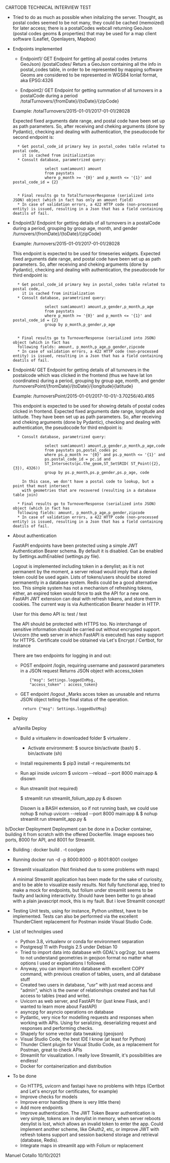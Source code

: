 CARTODB TECHNICAL INTERVIEW TEST

* Tried to do as much as possible when initalizing the server. Thought, as postal codes seemed to be not many, they could be cached (memoized) for later access; there is a postalCodes webcall returning GeoJson (postal codes geoms & properties) that may be used for a map client software (Leaflet, Openlayers, Mapbox)

* Endpoints implemented

  - Endpoint1/ GET Endpoint for getting all postal codes (returns GeoJson)
  /postalCodes/
  Returs a GeoJson containing all the info in postal_codes table, in order to be represented by mapping software
  Geoms are considered to be represented in WGS84 lonlat format, aka EPSG:4326

  - Endpoint2/ GET Endpoint for getting summation of all turnovers in a postalCode during a period
  /totalTurnovers/{fromDate}/{toDate}/{zipCode}

  Example:
  /totalTurnovers/2015-01-01/2017-01-01/28028

  Expected fixed arguments date range, and postal code have been set up as path parameters.
  So, after receiving and cheking arguments (done by Pydantic), checking and dealing with authentication, the pseudocode for second endpoint is:

        * Get postal_code_id primary key in postal_codes table related to postal code,
          it is cached from initialization
        * Consult database, parametrized query:
          
                    select sum(amount) amount 
                    from paystats 
                    where p_month >= '{0}' and p_month <= '{1}' and postal_code_id = {2} 


        * Final results go to TotalTurnoverResponse (serialized into JSON) object (which in fact has only an amount field)
        * In case of validation errors, a 422 HTTP code (non-processed entity) is issued, resulting in a Json that has a field containing deatils of fail.

- Endpoint3/ Endpoint for getting details of all turnovers in a postalCode during a period, 
  grouping by group age, month, and gender
  /turnovers/{fromDate}/{toDate}/{zipCode}

  Example:
  /turnovers/2015-01-01/2017-01-01/28028

  This endpoint is expected to be used for timeseries widgets.
  Expected fixed arguments date range, and postal code have been set up as path parameters.
  So, after receiving and cheking arguments (done by Pydantic), checking and dealing with authentication, the pseudocode for third endpoint is:

        * Get postal_code_id primary key in postal_codes table related to postal code,
          it is cached from initialization
        * Consult database, parametrized query:
                    
                    select sum(amount) amount,p_gender,p_month,p_age
                    from paystats 
                    where p_month >= '{0}' and p_month <= '{1}' and postal_code_id = {2} 
                    group by p_month,p_gender,p_age
          

        * Final results go to TurnoverResponse (serialized into JSON) object (which in fact has 
        following fields: amount, p_month,p_age,p_gender,zipcode
        * In case of validation errors, a 422 HTTP code (non-processed entity) is issued, resulting in a Json that has a field containing deatils of fail.

- Endpoint4/ GET Endpoint for getting details of all turnovers in the postalcode which was 
  clicked  in the frontend (thus we have lat lon coordinates) during a period, grouping by group age, month, and gender
  /turnoversPoint/{fromDate}/{toDate}/{longitude}{latitude}

  Example:
  /turnoversPoint/2015-01-01/2017-10-01/-3.70256/40.4165

  This endpoint is expected to be used for showing details of postal codes clicked in frontend.
  Expected fixed arguments date range, longitude and latitude. They have been set up as path parameters.
  So, after receiving and cheking arguments (done by Pydantic), checking and dealing with authentication, the pseudocode for third endpoint is:

        
        * Consult database, parametrized query:

                    select sum(amount) amount,p_gender,p_month,p_age,code
                    from paystats ps,postal_codes pc
                    where ps.p_month >= '{0}' and ps.p_month <= '{1}' and
                    ps.postal_code_id = pc.id and
                    ST_Intersects(pc.the_geom,ST_SetSRID( ST_Point({2},{3}), 4326)) 
                    group by ps.p_month,ps.p_gender,ps.p_age, code

          In this case, we don't have a postal code to lookup, but a point that must intersect
          with geometries that are recovered (resulting in a database table join)
                    
        * Final results go to TurnoverResponse (serialized into JSON) object (which in fact has 
        following fields: amount, p_month,p_age,p_gender,zipcode
        * In case of validation errors, a 422 HTTP code (non-processed entity) is issued, resulting in a Json that has a field containing deatils of fail.


* About authentication

  FastAPI endpoints have been protected using a simple JWT Authentication Bearer schema.
  By default it is disabled. Can be enabled by Settings.authEnabled (settings.py file).

  Logout is implemented including token in a denylist; as it is not permanent by the moment, a server reload would imply that a denied token could be used again. Lists of tokens/users should be stored permanently in a database system. Redis could be a good alternative too. This simple system has not a mechanism of refreshing tokens, either, an expired token would force to ask the API for a new one. FastAPI JWT extension can deal with refresh tokens, and store them in cookies. The current way is via Authentication Bearer header in HTTP.

  User for this demo API is:  test / test

  The API should be protected with HTTPS too. No interchange of sensitive information should be carried out without encrypted support.
  Uvicorn (the web server in which FastAPI is executed) has easy support for HTTPS. Certificate could be obtained via Let's Encrypt / Certbot, for instance

  There are two endpoints for logging in and out:

  * POST endpoint /login, requiring username and password parameters in a JSON request
    Returns JSON object with access_token 
        
            {"msg": Settings.loggedInMsg,
            "access_token" : access_token}

  *  GET endpoint /logout
    _Marks acces token as unusable and returns JSON object telling the final status of the operation.
          
          return {"msg": Settings.loggedOutMsg}

* Deploy

  a/Vanilla Deploy
  * Build a virtualenv in downloaded folder
    $ virtualenv .

    * Activate environment:
    $ source bin/activate   (bash)
    $ . bin/activate (sh)

  * Install requirements
    $ pip3 install -r requirements.txt

  * Run api inside uvicorn
    $ uvicorn --reload --port 8000 main:app & disown
  
  * Run streamlit (not required)

    $ streamlit run streamlit_folium_app.py & disown

    Disown is a BASH extension, so if not running bash, we could use nohup
    $ nohup uvicorn --reload --port 8000 main:app &
    $ nohup streamlit run streamlit_app.py &
   

b/Docker Deployment
  Deployment can be done in a Docker container, building it from scratch with the offered 
  Dockerfile.
  Image exposes two ports, 8000 for API, and 8001 for Streamlit.
 
 * Building :
   docker build . -t coolgeo

 * Running
   docker run  -d  -p 8000:8000 -p 8001:8001 coolgeo

* Streamlit visualization (Not finished due to some problems with maps)

  A minimal Streamlit application has been made for the sake of curiosity, and to be able to visualize easily results. Not fully functional app, tried to make a mock for endpoints, but folium under streamlit seems to be faulty and lacking interactivity. Should have been better to go ahead with a plain javascript mock, this is my fault. But i love Streamlit concept!

* Testing
  Unit tests, using for instance, Python unittest, have to be implemented.
  Tests can also be performed via the excellent ThunderClient replacement for Postman inside Visual Studio Code.

* List of technolgies used

  - Python 3.8, virtualenv or conda for environment separation
  - Postgresql 11 with Postgis 2.5 under Debian 10
  - Tried to import data into database with GDAL's ogr2ogr, but seems to not understand geometries
    in geojson format no matter what options I used or explanations I followed.
  - Anyway, you can import into database with excellent COPY command, with previous creation of
  tables, users, and all database stuff
  - Created two users in database, "usr" with just read access and "admin", which is the owner of relationships created and has full access to tables (read and write).
  - Uvicorn as web server, and FastAPI for (just knew Flask, and I wanted to learn more about FastAPI)
  - asyncpg for asyncio operations on database 
  - Pydantic, very nice for modelling requests and responses when working with APIs. 
  Using for seralizing, deserializing request and responses and performing checks.
  - Shapely for some vector data tweaking (geojson)
  - Visual Studio Code, the best IDE I know (at least for Python)
  - Thunder Client plugin for Visual Studio Code, as a replacement for Postman, great to check APIs
  - Streamlit for visualization. I really love Streamlit, it's possibilities are endless!
  - Docker for containerization and distribution

* To be done

  - Go HTTPS, uvicorn and fastapi have no problems with https (Certbot and Let's encrypt for certificates, for example)
  - Improve checks for models 
  - Improve error handling (there is very little there)
  - Add more endpoints
  - Improve authentication. The JWT Token Bearer authentication is very simple, tokens are in denylist in memory, when server reboots denylist is lost, which allows an invalid token to enter the app. Could implement another scheme, like OAuth2, etc, or improve JWT with refresh tokens support and session backend storage and retrieval (database, Redis).
  - Integrate maps in streamlit app with Folium or replacement

Manuel Cotallo
10/10/2021
